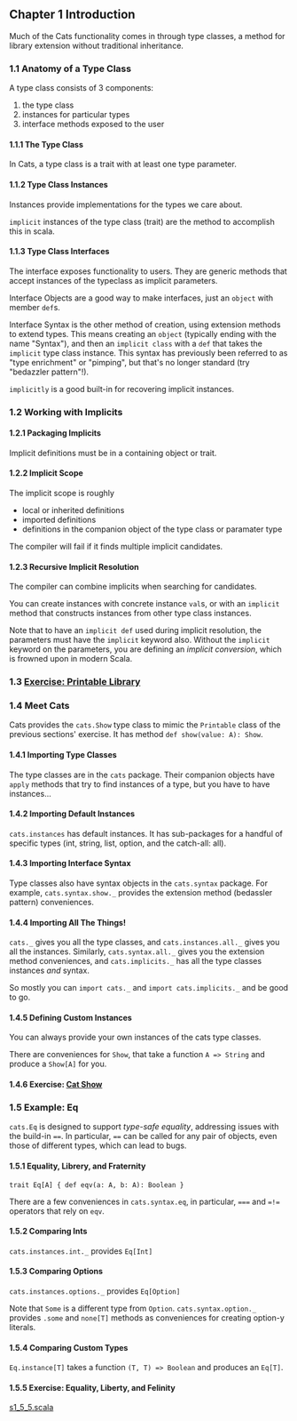 ## Chapter 1 Introduction

Much of the Cats functionality comes in through type classes, a method for library
extension without traditional inheritance.

### 1.1 Anatomy of a Type Class

A type class consists of 3 components:
1. the type class
2. instances for particular types
3. interface methods exposed to the user

#### 1.1.1 The Type Class

In Cats, a type class is a trait with at least one type parameter.

#### 1.1.2 Type Class Instances

Instances provide implementations for the types we care about.

`implicit` instances of the type class (trait) are the method to accomplish this in scala.

#### 1.1.3 Type Class Interfaces

The interface exposes functionality to users. They are generic methods that
accept instances of the typeclass as implicit parameters.

Interface Objects are a good way to make interfaces, just an `object` with member `def`s.

Interface Syntax is the other method of creation, using extension methods to extend types.
This means creating an `object` (typically ending with the name "Syntax"), and then an
`implicit class` with a `def` that takes the `implicit` type class instance.
This syntax has previously been referred to as "type enrichment" or "pimping", but that's
no longer standard (try "bedazzler pattern"!).

`implicitly` is a good built-in for recovering implicit instances.

### 1.2 Working with Implicits

#### 1.2.1 Packaging Implicits

Implicit definitions must be in a containing object or trait.

#### 1.2.2 Implicit Scope

The implicit scope is roughly
* local or inherited definitions
* imported definitions
* definitions in the companion object of the type class or paramater type

The compiler will fail if it finds multiple implicit candidates.

#### 1.2.3 Recursive Implicit Resolution

The compiler can combine implicits when searching for candidates.

You can create instances with concrete instance `val`s, or with an `implicit` method
that constructs instances from other type class instances.

Note that to have an `implicit def` used during implicit resolution, the parameters
must have the `implicit` keyword also. Without the `implicit` keyword on the parameters,
you are defining an _implicit conversion_, which is frowned upon in modern Scala.

### 1.3 [Exercise: Printable Library](s3_printable.scala)

### 1.4 Meet Cats

Cats provides the `cats.Show` type class to mimic the `Printable` class of the previous
sections' exercise. It has method `def show(value: A): Show`.

#### 1.4.1 Importing Type Classes

The type classes are in the `cats` package. Their companion objects have `apply` methods
that try to find instances of a type, but you have to have instances...

#### 1.4.2 Importing Default Instances

`cats.instances` has default instances. It has sub-packages for a handful of specific types
(int, string, list, option, and the catch-all: all).

#### 1.4.3 Importing Interface Syntax

Type classes also have syntax objects in the `cats.syntax` package. For example, `cats.syntax.show._`
provides the extension method (bedassler pattern) conveniences.

#### 1.4.4 Importing All The Things!

`cats._` gives you all the type classes, and `cats.instances.all._` gives you all the instances.
Similarly, `cats.syntax.all._` gives you the extension method conveniences, and
`cats.implicits._` has all the type classes instances _and_ syntax.

So mostly you can `import cats._` and `import cats.implicits._` and be good to go.

#### 1.4.5 Defining Custom Instances

You can always provide your own instances of the cats type classes.

There are conveniences for `Show`, that take a function `A => String` and produce a `Show[A]` for you.

#### 1.4.6 Exercise: [Cat Show](s4_catShow.scala)

### 1.5 Example: Eq

`cats.Eq` is designed to support *type-safe equality*, addressing issues with the build-in `==`.
In particular, `==` can be called for any pair of objects, even those of different types, which can
lead to bugs.

#### 1.5.1 Equality, Librery, and Fraternity

`trait Eq[A] { def eqv(a: A, b: A): Boolean }`

There are a few conveniences in `cats.syntax.eq`, in particular, `===` and `=!=` operators that rely on `eqv`.

#### 1.5.2 Comparing Ints

`cats.instances.int._` provides `Eq[Int]`

#### 1.5.3 Comparing Options

`cats.instances.options._` provides `Eq[Option]`

Note that `Some` is a different type from `Option`. `cats.syntax.option._` provides `.some` and `none[T]`
methods as conveniences for creating option-y literals.

#### 1.5.4 Comparing Custom Types

`Eq.instance[T]` takes a function `(T, T) => Boolean` and produces an `Eq[T]`.

#### 1.5.5 Exercise: Equality, Liberty, and Felinity

[s1_5_5.scala](s1_5_5.scala)


